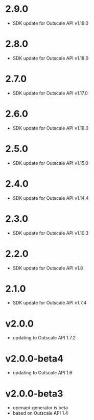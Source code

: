 # 2.9.0

 - SDK update for Outscale API v1.19.0

# 2.8.0

 - SDK update for Outscale API v1.18.0

# 2.7.0

 - SDK update for Outscale API v1.17.0

# 2.6.0

- SDK update for Outscale API v1.16.0

# 2.5.0

 - SDK update for Outscale API v1.15.0

# 2.4.0

- SDK update for Outscale API v1.14.4

# 2.3.0

 - SDK update for Outscale API v1.10.3

# 2.2.0

 - SDK update for Outscale API v1.8

# 2.1.0

 - SDK update for Outscale API v1.7.4

# v2.0.0

- updating to Outscale API 1.7.2

# v2.0.0-beta4

- updating to Outscale API 1.6

# v2.0.0-beta3

- openapi-generator is beta
- based on Outscale API 1.4
